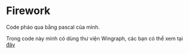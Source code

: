 # Firework
Code pháo qua bằng pascal của mình.

Trong code này mình có dùng thư viện Wingraph, các bạn có thể xem tại [đây](http://math.ubbcluj.ro/~sberinde/wingraph/)
